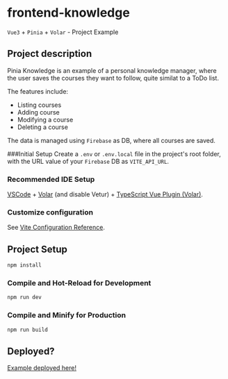 # frontend-knowledge

`Vue3` + `Pinia` + `Volar` - Project Example

## Project description
Pinia Knowledge is an example of a personal knowledge manager, where the user saves the courses they want to follow, quite similat to a ToDo list.

The features include:
- Listing courses
- Adding course
- Modifying a course
- Deleting a course

The data is managed using `Firebase` as DB, where all courses are saved.

###Initial Setup
Create a `.env` or `.env.local` file in the project's root folder, with the URL value of your `Firebase` DB as `VITE_API_URL`.

### Recommended IDE Setup

[VSCode](https://code.visualstudio.com/) + [Volar](https://marketplace.visualstudio.com/items?itemName=Vue.volar) (and disable Vetur) + [TypeScript Vue Plugin (Volar)](https://marketplace.visualstudio.com/items?itemName=Vue.vscode-typescript-vue-plugin).

### Customize configuration

See [Vite Configuration Reference](https://vitejs.dev/config/).

## Project Setup

```sh
npm install
```

### Compile and Hot-Reload for Development

```sh
npm run dev
```

### Compile and Minify for Production

```sh
npm run build
```

## Deployed?
[Example deployed here!](https://peppy-gnome-436003.netlify.app)
